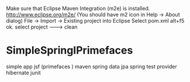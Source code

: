 Make sure that Eclipse Maven Integration (m2e) is installed. http://www.eclipse.org/m2e/
(You should have m2 icon in Help -> About dialog)
File -> Import -> Existing project into Eclipse
Select pom.xml alt+f5 ok.
select project  ---> clean 
# SimpleSpringIPrimefaces
simple app  jsf (primefaces )
maven 
spring data jpa
spring test
provider hibernate 
junit 

